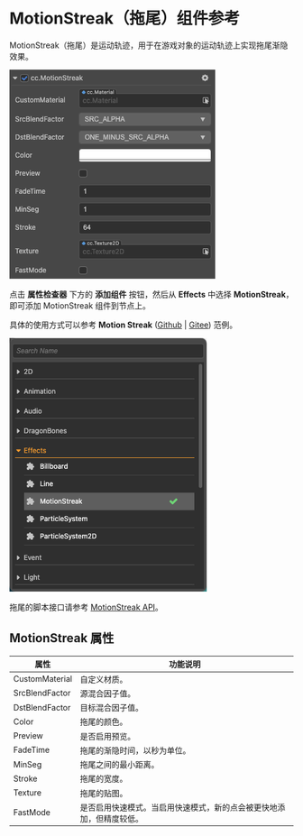 # MotionStreak（拖尾）组件参考

MotionStreak（拖尾）是运动轨迹，用于在游戏对象的运动轨迹上实现拖尾渐隐效果。

![motionstreak](motion-streak/motionstreak.png)

点击 **属性检查器** 下方的 **添加组件** 按钮，然后从 **Effects** 中选择 **MotionStreak**，即可添加 MotionStreak 组件到节点上。

具体的使用方式可以参考 **Motion Streak** ([Github](https://github.com/cocos-creator/test-cases-3d/tree/v3.0/assets/cases/ui/24.motion-streak) | [Gitee](https://gitee.com/mirrors_cocos-creator/test-cases-3d/tree/v3.0/assets/cases/ui/24.motion-streak)) 范例。

![add motionStreak](motion-streak/add-motion-streak.png)

拖尾的脚本接口请参考 [MotionStreak API](__APIDOC__/api/zh/classes/particle2d.motionstreak.html)。

## MotionStreak 属性

| 属性 |   功能说明
| -------------- | ----------- |
| CustomMaterial | 自定义材质。 |
| SrcBlendFactor | 源混合因子值。 |
| DstBlendFactor | 目标混合因子值。 |
| Color | 拖尾的颜色。 |
| Preview | 是否启用预览。 |
| FadeTime | 拖尾的渐隐时间，以秒为单位。|
| MinSeg   | 拖尾之间的最小距离。|
| Stroke   | 拖尾的宽度。|
| Texture  | 拖尾的贴图。|
| FastMode | 是否启用快速模式。当启用快速模式，新的点会被更快地添加，但精度较低。|
